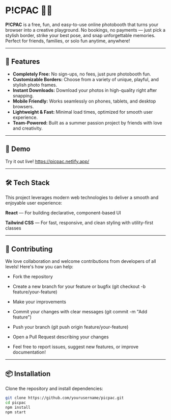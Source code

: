 # P!CPAC 🎉📸

**P!CPAC** is a free, fun, and easy-to-use online photobooth that turns your browser into a creative playground. No bookings, no payments — just pick a stylish border, strike your best pose, and snap unforgettable memories. Perfect for friends, families, or solo fun anytime, anywhere!

---

## 🚀 Features

- **Completely Free:** No sign-ups, no fees, just pure photobooth fun.
- **Customizable Borders:** Choose from a variety of unique, playful, and stylish photo frames.
- **Instant Downloads:** Download your photos in high-quality right after snapping.
- **Mobile Friendly:** Works seamlessly on phones, tablets, and desktop browsers.
- **Lightweight & Fast:** Minimal load times, optimized for smooth user experience.
- **Team-Powered:** Built as a summer passion project by friends with love and creativity.

---

## 🎨 Demo

Try it out live! https://picpac.netlify.app/

---

## 🛠️ Tech Stack
This project leverages modern web technologies to deliver a smooth and enjoyable user experience:

**React** — For building declarative, component-based UI

**Tailwind CSS** — For fast, responsive, and clean styling with utility-first classes

---

## 🤝 Contributing
We love collaboration and welcome contributions from developers of all levels! Here's how you can help:

- Fork the repository

- Create a new branch for your feature or bugfix (git checkout -b feature/your-feature)

- Make your improvements

- Commit your changes with clear messages (git commit -m "Add feature")

- Push your branch (git push origin feature/your-feature)

- Open a Pull Request describing your changes

- Feel free to report issues, suggest new features, or improve documentation!

---

## 📦 Installation

Clone the repository and install dependencies:

```bash
git clone https://github.com/yourusername/picpac.git
cd picpac
npm install
npm start
